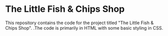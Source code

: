 # The Little Fish & Chips Shop
This repository contains the code for the project titled "The Little Fish & Chips Shop".
.The code is primarily in HTML with some basic styling in CSS.
